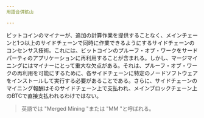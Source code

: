 ```yaml
---
用語合併鉱山

---
```

ビットコインのマイナーが、追加の計算作業を提供することなく、メインチェーンと1つ以上のサイドチェーンで同時に作業できるようにするサイドチェーンのコンセンサス技術。これには、ビットコインのプルーフ・オブ・ワークをサードパーティのアプリケーションに再利用することが含まれる。しかし、マージマイニングにはマイナーにとって重大な欠点がある。それは、プルーフ・オブ・ワークの再利用を可能にするために、各サイドチェーンに特定のノードソフトウェアをインストールして実行する必要があることである。さらに、サイドチェーンのマイニング報酬はそのサイドチェーン上で支払われ、メインブロックチェーン上のBTCで直接支払われるわけではない。

> 英語では "Merged Mining "または "MM "と呼ばれる。